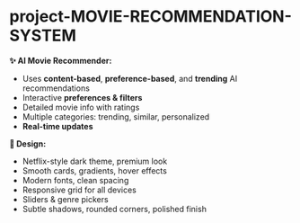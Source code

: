 # project-MOVIE-RECOMMENDATION-SYSTEM
**✨ AI Movie Recommender:**
* Uses **content-based**, **preference-based**, and **trending** AI recommendations
* Interactive **preferences & filters**
* Detailed movie info with ratings
* Multiple categories: trending, similar, personalized
* **Real-time updates**

**🎨 Design:**
* Netflix-style dark theme, premium look
* Smooth cards, gradients, hover effects
* Modern fonts, clean spacing
* Responsive grid for all devices
* Sliders & genre pickers
* Subtle shadows, rounded corners, polished finish
